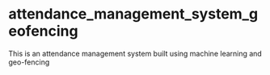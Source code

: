 # attendance_management_system_geofencing
This is an attendance management system built using machine learning and geo-fencing 
